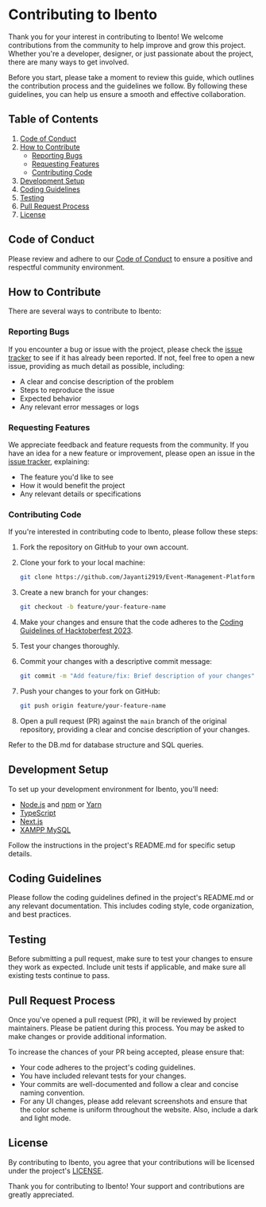 # Contributing to Ibento

Thank you for your interest in contributing to Ibento! We welcome contributions from the community to help improve and grow this project. Whether you're a developer, designer, or just passionate about the project, there are many ways to get involved.

Before you start, please take a moment to review this guide, which outlines the contribution process and the guidelines we follow. By following these guidelines, you can help us ensure a smooth and effective collaboration.

## Table of Contents

1. [Code of Conduct](#code-of-conduct)
2. [How to Contribute](#how-to-contribute)
    - [Reporting Bugs](#reporting-bugs)
    - [Requesting Features](#requesting-features)
    - [Contributing Code](#contributing-code)
3. [Development Setup](#development-setup)
4. [Coding Guidelines](#coding-guidelines)
5. [Testing](#testing)
6. [Pull Request Process](#pull-request-process)
7. [License](#license)

## Code of Conduct

Please review and adhere to our [Code of Conduct](CODE_OF_CONDUCT.md) to ensure a positive and respectful community environment.

## How to Contribute

There are several ways to contribute to Ibento:

### Reporting Bugs

If you encounter a bug or issue with the project, please check the [issue tracker](https://github.com/Jayanti2919/Event-Management-Platform/issues) to see if it has already been reported. If not, feel free to open a new issue, providing as much detail as possible, including:

- A clear and concise description of the problem
- Steps to reproduce the issue
- Expected behavior
- Any relevant error messages or logs

### Requesting Features

We appreciate feedback and feature requests from the community. If you have an idea for a new feature or improvement, please open an issue in the [issue tracker](https://github.com/yourusername/yourprojectname/issues), explaining:

- The feature you'd like to see
- How it would benefit the project
- Any relevant details or specifications

### Contributing Code

If you're interested in contributing code to Ibento, please follow these steps:

1. Fork the repository on GitHub to your own account.
2. Clone your fork to your local machine:

   ```bash
   git clone https://github.com/Jayanti2919/Event-Management-Platform
   ```

3. Create a new branch for your changes:

   ```bash
   git checkout -b feature/your-feature-name
   ```

4. Make your changes and ensure that the code adheres to the [Coding Guidelines of Hacktoberfest 2023](https://hacktoberfest.com/participation/#contributors).
5. Test your changes thoroughly.
6. Commit your changes with a descriptive commit message:

   ```bash
   git commit -m "Add feature/fix: Brief description of your changes"
   ```

7. Push your changes to your fork on GitHub:

   ```bash
   git push origin feature/your-feature-name
   ```

8. Open a pull request (PR) against the `main` branch of the original repository, providing a clear and concise description of your changes.

Refer to the DB.md for database structure and SQL queries.

## Development Setup

To set up your development environment for Ibento, you'll need:

- [Node.js](https://nodejs.org/) and [npm](https://www.npmjs.com/) or [Yarn](https://yarnpkg.com/)
- [TypeScript](https://www.typescriptlang.org/)
- [Next.js](https://nextjs.org/)
- [XAMPP MySQL](https://www.apachefriends.org/download.html)

Follow the instructions in the project's README.md for specific setup details.

## Coding Guidelines

Please follow the coding guidelines defined in the project's README.md or any relevant documentation. This includes coding style, code organization, and best practices.

## Testing

Before submitting a pull request, make sure to test your changes to ensure they work as expected. Include unit tests if applicable, and make sure all existing tests continue to pass.

## Pull Request Process

Once you've opened a pull request (PR), it will be reviewed by project maintainers. Please be patient during this process. You may be asked to make changes or provide additional information.

To increase the chances of your PR being accepted, please ensure that:

- Your code adheres to the project's coding guidelines.
- You have included relevant tests for your changes.
- Your commits are well-documented and follow a clear and concise naming convention.
- For any UI changes, please add relevant screenshots and ensure that the color scheme is uniform throughout the website. Also, include a dark and light mode.

## License

By contributing to Ibento, you agree that your contributions will be licensed under the project's [LICENSE](LICENSE.md).

Thank you for contributing to Ibento! Your support and contributions are greatly appreciated.
